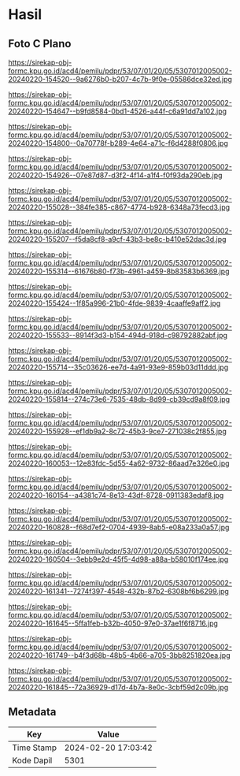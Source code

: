 # Hasil

## Foto C Plano

https://sirekap-obj-formc.kpu.go.id/acd4/pemilu/pdpr/53/07/01/20/05/5307012005002-20240220-154520--9a6276b0-b207-4c7b-9f0e-05586dce32ed.jpg

https://sirekap-obj-formc.kpu.go.id/acd4/pemilu/pdpr/53/07/01/20/05/5307012005002-20240220-154647--b9fd8584-0bd1-4526-a44f-c6a91dd7a102.jpg

https://sirekap-obj-formc.kpu.go.id/acd4/pemilu/pdpr/53/07/01/20/05/5307012005002-20240220-154800--0a70778f-b289-4e64-a71c-f6d4288f0806.jpg

https://sirekap-obj-formc.kpu.go.id/acd4/pemilu/pdpr/53/07/01/20/05/5307012005002-20240220-154926--07e87d87-d3f2-4f14-a1f4-f0f93da290eb.jpg

https://sirekap-obj-formc.kpu.go.id/acd4/pemilu/pdpr/53/07/01/20/05/5307012005002-20240220-155028--384fe385-c867-4774-b928-6348a73fecd3.jpg

https://sirekap-obj-formc.kpu.go.id/acd4/pemilu/pdpr/53/07/01/20/05/5307012005002-20240220-155207--f5da8cf8-a9cf-43b3-be8c-b410e52dac3d.jpg

https://sirekap-obj-formc.kpu.go.id/acd4/pemilu/pdpr/53/07/01/20/05/5307012005002-20240220-155314--61676b80-f73b-4961-a459-8b83583b6369.jpg

https://sirekap-obj-formc.kpu.go.id/acd4/pemilu/pdpr/53/07/01/20/05/5307012005002-20240220-155424--1f85a996-21b0-4fde-9839-4caaffe9aff2.jpg

https://sirekap-obj-formc.kpu.go.id/acd4/pemilu/pdpr/53/07/01/20/05/5307012005002-20240220-155533--8914f3d3-b154-494d-918d-c98792882abf.jpg

https://sirekap-obj-formc.kpu.go.id/acd4/pemilu/pdpr/53/07/01/20/05/5307012005002-20240220-155714--35c03626-ee7d-4a91-93e9-859b03d11ddd.jpg

https://sirekap-obj-formc.kpu.go.id/acd4/pemilu/pdpr/53/07/01/20/05/5307012005002-20240220-155814--274c73e6-7535-48db-8d99-cb39cd9a8f09.jpg

https://sirekap-obj-formc.kpu.go.id/acd4/pemilu/pdpr/53/07/01/20/05/5307012005002-20240220-155928--ef1db9a2-8c72-45b3-9ce7-271038c2f855.jpg

https://sirekap-obj-formc.kpu.go.id/acd4/pemilu/pdpr/53/07/01/20/05/5307012005002-20240220-160053--12e83fdc-5d55-4a62-9732-86aad7e326e0.jpg

https://sirekap-obj-formc.kpu.go.id/acd4/pemilu/pdpr/53/07/01/20/05/5307012005002-20240220-160154--a4381c74-8e13-43df-8728-0911383edaf8.jpg

https://sirekap-obj-formc.kpu.go.id/acd4/pemilu/pdpr/53/07/01/20/05/5307012005002-20240220-160828--f68d7ef2-0704-4939-8ab5-e08a233a0a57.jpg

https://sirekap-obj-formc.kpu.go.id/acd4/pemilu/pdpr/53/07/01/20/05/5307012005002-20240220-160504--3ebb9e2d-45f5-4d98-a88a-b58010f174ee.jpg

https://sirekap-obj-formc.kpu.go.id/acd4/pemilu/pdpr/53/07/01/20/05/5307012005002-20240220-161341--7274f397-4548-432b-87b2-6308bf6b6299.jpg

https://sirekap-obj-formc.kpu.go.id/acd4/pemilu/pdpr/53/07/01/20/05/5307012005002-20240220-161645--5ffa1feb-b32b-4050-97e0-37ae1f6f8716.jpg

https://sirekap-obj-formc.kpu.go.id/acd4/pemilu/pdpr/53/07/01/20/05/5307012005002-20240220-161749--b4f3d68b-48b5-4b66-a705-3bb8251820ea.jpg

https://sirekap-obj-formc.kpu.go.id/acd4/pemilu/pdpr/53/07/01/20/05/5307012005002-20240220-161845--72a36929-d17d-4b7a-8e0c-3cbf59d2c09b.jpg


## Metadata

| Key        | Value               |
| ---------- | ------------------- |
| Time Stamp | 2024-02-20 17:03:42 |
| Kode Dapil | 5301                |



